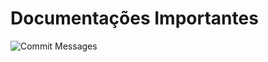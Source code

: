 # Documentações Importantes

![Commit Messages](wiki/Escrevendo-Commits-Messages-Com-Mais-Precisão)
